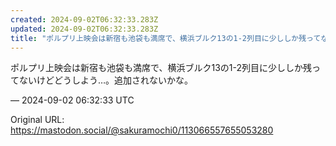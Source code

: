 ```yaml
---
created: 2024-09-02T06:32:33.283Z
updated: 2024-09-02T06:32:33.283Z
title: "ポルプリ上映会は新宿も池袋も満席で、横浜ブルク13の1-2列目に少ししか残ってな[...]"
---
```


<p>ポルプリ上映会は新宿も池袋も満席で、横浜ブルク13の1-2列目に少ししか残ってないけどどうしよう…。追加されないかな。</p>

&mdash; 2024-09-02 06:32:33 UTC

Original URL: https://mastodon.social/@sakuramochi0/113066557655053280
